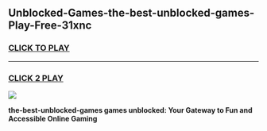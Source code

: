 
## Unblocked-Games-the-best-unblocked-games-Play-Free-31xnc
<h3>
<a href="https://premium76.site?title=the-best-unblocked-games&ref=17A">CLICK TO PLAY</a></h3>
<hr>

<h3>
<a href="https://premium76.site?title=the-best-unblocked-games&ref=17A">CLICK 2 PLAY</a>
  
</h3>

<a href="https://premium76.site?title=the-best-unblocked-games&ref=17A"><img src="https://clearcache.store/games.png"></a>


**the-best-unblocked-games games unblocked: Your Gateway to Fun and Accessible Online Gaming**
